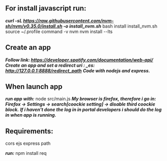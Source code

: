 ## For install javascript run:

***curl -sL https://raw.githubusercontent.com/nvm-sh/nvm/v0.35.0/install.sh -o install_nvm.sh***
  bash install install_nvm.sh
  source ~/.profile
  command -v nvm
  nvm install --lts

## Create an app

***Follow link: https://developer.spotify.com/documentation/web-api/***
***Create an app and set a redirect uri : \_es: http://127.0.0.1:8888/redirect_path***
***Code with nodejs and express.***

## When launch app 

***run app with:***
  node src/main.js 
***My browser is firefox, therefore i go in:***
***Firefox -> Settings -> search[coockie setting] -> disable third coockie block.***
***If i haven't done the log in in portal developers i should do the log in when app is running.***

## Requirements:
  
  cors
  ejs
  express
  path

***run:***
  npm install req
